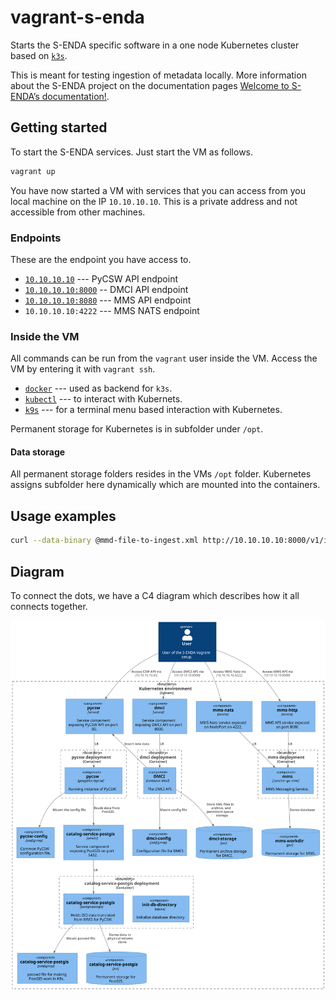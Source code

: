 # vagrant-s-enda

Starts the S-ENDA specific software in a one node Kubernetes cluster based on [`k3s`](https://github.com/k3s-io/k3s).

This is meant for testing ingestion of metadata locally. More information about the S-ENDA project on the documentation pages [Welcome to S-ENDA’s documentation!](https://s-enda-documentation.readthedocs.io/en/latest/).

## Getting started

To start the S-ENDA services. Just start the VM as follows.

```bash
vagrant up
```

You have now started a VM with services that you can access from you local machine on the IP `10.10.10.10`. This is a private address and not accessible from  other machines.

### Endpoints

These are the endpoint you have access to.

* [`10.10.10.10`](http://10.10.10.10) --- PyCSW API endpoint
* [`10.10.10.10:8000`](http://10.10.10.10:8000) -- DMCI API endpoint
* [`10.10.10.10:8080`](http://10.10.10.10:8080) --- MMS API endpoint
* `10.10.10.10:4222` --- MMS NATS endpoint

### Inside the VM

All commands can be run from the `vagrant` user inside the VM. Access the VM by entering it with `vagrant ssh`.

* [`docker`](https://docs.docker.com/engine/reference/commandline/cli/) --- used as backend for `k3s`.
* [`kubectl`](https://github.com/kubernetes/kubectl) --- to interact with Kubernets.
* [`k9s`](https://github.com/derailed/k9s) --- for a terminal menu based interaction with Kubernetes.

Permanent storage for Kubernetes is in subfolder under `/opt`.

#### Data storage

All permanent storage folders resides in the VMs `/opt` folder. Kubernetes assigns subfolder here dynamically which are mounted into the containers.

## Usage examples

```bash
curl --data-binary @mmd-file-to-ingest.xml http://10.10.10.10:8000/v1/insert
```

## Diagram

To connect the dots, we have a C4 diagram which describes how it all connects together.

![Deployment](dep.svg)

<!---
'plantuml -tsvg README.md

@startuml dep
!includeurl https://raw.githubusercontent.com/plantuml-stdlib/C4-PlantUML/v2.0.1/C4_Component.puml

LAYOUT_TOP_DOWN()
'LAYOUT_LEFT_RIGHT
'LAYOUT_WITH_LEGEND()
'LAYOUT_AS_SKETCH()


'
' Persons
'
Person(internal_user, "User", "User of the S-ENDA Vagrant setup.")

'----------------------------------------------------------------------

System_Boundary(k8s_env, "Kubernetes environment") {

  '
  ' ConfigMap
  '
  Component(catalog_service_postgis_conf, "catalog-service-postgis", "configmap", "passwd file for making PostGIS work in K8s.")
  Component(pycsw_config, "pycsw-config", "configmap", "Common PyCSW configuration file.")
  Component(config_dmci, "dmci-config", "configmap", "Configuraiton file for DMCI.")

  '
  ' Services
  '
  Component(catalog_service_postgis_service, "catalog-service-postgis", "service", "Service component exposing PostGIS on port 5432.")
  Component(pycsw_service, "pycsw", "service", "Service component exposing PyCSW API on port 80.")
  Component("service_dmci", "dmci", "service", "Service component exposing DMCI API on port 8000.")
  Component("service_mms_nats", "mms-nats", "service", "MMS Nats service exposed on NodePort on 4222.")
  Component("service_mms_http", "mms-http", "service", "MMS API service exposed on port 8080.")


  '
  ' Deployment catalog-service-postgis
  '
  Container_Boundary("catalog_service_postgis_boundary", "catalog-service-postgis deployment") {
    Component(init_db_directory, "init-db-directory", "alpine", "Initialize database directory.")
    Component(catalog_service_postgis, "catalog-service-postgis", "postgis/postgis", "Holds ISO data translated from MMD for PyCSW.")
    Rel(catalog_service_postgis, catalog_service_postgis_conf, "Mount passwd file")
  }

  ComponentDb(catalog_service_postgis_storage, "catalog-service-postgis", "pvc", "Permanent storage for PostGIS.")
  ComponentDb(storage_dmci, "dmci-storage", "pvc", "Permanent archive storage for DMCI.")
  ComponentDb(storage_mms, "mms-workdir", "pvc", "Permanent storage for MMS.")

  Rel(catalog_service_postgis, catalog_service_postgis_storage, "Stores data in physical volume claim")

  '
  ' Deployment pycsw
  '
  Container_Boundary("pycsw_boundary", "pycsw deployment") {
    Component(pycsw1, "pycsw", "geopython/pycsw", "Running instance of PyCSW.")

    Rel(pycsw1, pycsw_config, "Mount the config file")
    Rel(pycsw_service, pycsw1, "LB")
  }

  Rel(pycsw1, catalog_service_postgis_service, "Reads data from PostGIS.")
  Rel(catalog_service_postgis_service, catalog_service_postgis, "LB")

  '
  ' Deployment dmci
  '
  Container_Boundary("boundary_dmci", "dmci deployment") {
    Component("container_dmci", "DMCI", "container-dmci", "The DMCI API.")

    Rel(service_dmci, "container_dmci", "LB")
    Rel(container_dmci, storage_dmci, "Store XML files in archive, and persistent queue storage")
    Rel_U(container_dmci, pycsw_service, "Insert new data")
    Rel(container_dmci, config_dmci, "Mount config file")
  }

  '
  ' Deployment dmci
  '
  Container_Boundary("boundary_mms", "mms deployment") {
    Component(container_go_mms, "mms", "conainer-go-mms", "MMS Messaging Service.")

    Rel(service_mms_nats, container_go_mms, "LB")
    Rel(service_mms_http, container_go_mms, "LB")
    Rel(container_go_mms, storage_mms, "Stores database")
  }


  '
  ' Deployment pycsw-ingest
  '

  Rel(internal_user, pycsw_service, "Access CSW API via", "10.10.10.10:80")
  Rel(internal_user, service_dmci, "Access DMCI API via", "10.10.10.10:8000")
  Rel(internal_user, service_mms_nats, "Access MMS Nats via", "10.10.10.10:4222")
  Rel(internal_user, service_mms_http, "Access MMS API via", "10.10.10.10:8080")

}

@enduml
-->


<!---
vim: set spell spelllang=en:
-->
